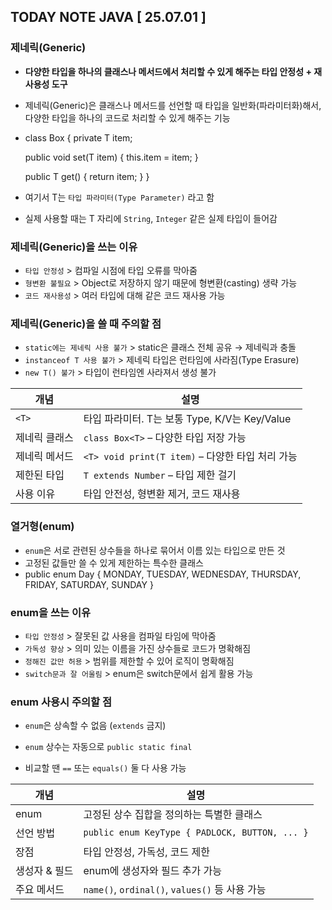 ## TODAY NOTE JAVA  [ 25.07.01 ]

### 제네릭(Generic)

- **다양한 타입을 하나의 클래스나 메서드에서 처리할 수 있게 해주는 타입 안정성 + 재사용성 도구**
- 제네릭(Generic)은 클래스나 메서드를 선언할 때 타입을 일반화(파라미터화)해서, 다양한 타입을 하나의 코드로 처리할 수 있게 해주는 기능
- class Box<T> {
  private T item;

  public void set(T item) {
  this.item = item;
  }

  public T get() {
  return item;
  }
  }
- 여기서 T는 `타입 파라미터(Type Parameter)` 라고 함

- 실제 사용할 때는 T 자리에 `String`, `Integer` 같은 실제 타입이 들어감

### 제네릭(Generic)을 쓰는 이유

- `타입 안정성` > 컴파일 시점에 타입 오류를 막아줌
- `형변환 불필요` > Object로 저장하지 않기 때문에 형변환(casting) 생략 가능
- `코드 재사용성` > 여러 타입에 대해 같은 코드 재사용 가능

### 제네릭(Generic)을 쓸 때 주의할 점

- `static에는 제네릭 사용 불가` > static은 클래스 전체 공유 → 제네릭과 충돌
- `instanceof T 사용 불가` > 제네릭 타입은 런타임에 사라짐(Type Erasure)
- `new T() 불가` > 타입이 런타임엔 사라져서 생성 불가

| 개념      | 설명                                      |
|---------|-----------------------------------------|
| `<T>`   | 타입 파라미터. T는 보통 Type, K/V는 Key/Value     |
| 제네릭 클래스 | `class Box<T>` – 다양한 타입 저장 가능           |
| 제네릭 메서드 | `<T> void print(T item)` – 다양한 타입 처리 가능 |
| 제한된 타입  | `T extends Number` – 타입 제한 걸기           |
| 사용 이유   | 타입 안전성, 형변환 제거, 코드 재사용                  |

### 열거형(enum)

- `enum`은 서로 관련된 상수들을 하나로 묶어서 이름 있는 타입으로 만든 것
- 고정된 값들만 쓸 수 있게 제한하는 특수한 클래스
- public enum Day {
  MONDAY, TUESDAY, WEDNESDAY, THURSDAY, FRIDAY, SATURDAY, SUNDAY
  }

### enum을 쓰는 이유

- `타입 안정성` > 잘못된 값 사용을 컴파일 타임에 막아줌
- `가독성 향상` > 의미 있는 이름을 가진 상수들로 코드가 명확해짐
- `정해진 값만 허용` > 범위를 제한할 수 있어 로직이 명확해짐
- `switch문과 잘 어울림` > enum은 switch문에서 쉽게 활용 가능

### enum 사용시 주의할 점

- `enum`은 상속할 수 없음 (`extends` 금지)

- `enum` 상수는 자동으로 `public static final`

- 비교할 땐 `==` 또는 `equals()` 둘 다 사용 가능

| 개념       | 설명                                             |
|----------|------------------------------------------------|
| enum     | 고정된 상수 집합을 정의하는 특별한 클래스                        |
| 선언 방법    | `public enum KeyType { PADLOCK, BUTTON, ... }` |
| 장점       | 타입 안정성, 가독성, 코드 제한                             |
| 생성자 & 필드 | enum에 생성자와 필드 추가 가능                            |
| 주요 메서드   | `name()`, `ordinal()`, `values()` 등 사용 가능      |

